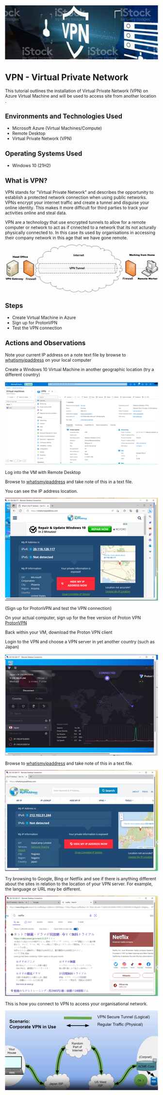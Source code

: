 
<p align="center">
<img src="https://github.com/odiraonodugo/image/blob/main/vpn.jpg" alt="Virtual Private Network Logo"/>
</p>



<h1>VPN - Virtual Private Network</h1>
This tutorial outlines the installation of Virtual Private Network (VPN) on Azure Virtual Machine and will be used to access site from another location .<br />



<h2>Environments and Technologies Used</h2>

 - Microsoft Azure (Virtual Machines/Compute)
 - Remote Desktop
 - Virtual Private Network (VPN)




<h2>Operating Systems Used </h2>



 - Windows 10</b> (21H2)


<h2>What is VPN?</h2>
                                                                        


VPN stands for "Virtual Private Network" and describes the opportunity to establish a protected network connection when using public networks. VPNs encrypt your internet traffic and create a tunnel and disguise your online identity. This makes it more difficult for third parties to track your activities online and steal data.

VPN are a technology that use encrypted tunnels to allow for a remote computer or network to act as if cnnected to a network that its not acturally physically connected to. In this case its used by organisations in accessing their company network in this age that we have gone remote.





![](https://github.com/odiraonodugo/image/blob/main/VPN-Tunnel.webp)
 

                       


<h2>Steps</h2>

 -  Create Virtual Machine in Azure
 -  Sign up for ProtonVPN  
 -  Test the VPN connection


<h2>Actions and Observations</h2>


Note your current IP address on a note text file by browse to [whatismyipaddress](https://whatismyipaddress.com/) on your local computer 






Create a Windows 10 Virtual Machine in another geographic location (try a different country)

![](https://github.com/odiraonodugo/image/blob/main/VM2.png)

Log into the VM with Remote Desktop

Browse to [whatismyipaddress](https://whatismyipaddress.com/) and take note of this in a text file.

You can see the IP address location.


![](https://github.com/odiraonodugo/image/blob/main/vm%20ip%20address.png)


(Sign up for ProtonVPN and test the VPN connection)

On your actual computer, sign up for the free version of Proton VPN [ProtonVPN](https://account.protonvpn.com/signup?plan=free&language=en)

Back within your VM, download the Proton VPN client

Login to the VPN and choose a VPN server in yet another country (such as Japan)


![](https://github.com/odiraonodugo/image/blob/main/vp%20connect.png)


Browse to [whatismyipaddress](https://whatismyipaddress.com/)  and take note of this in a text file.


![](https://github.com/odiraonodugo/image/blob/main/Japan.png)



Try browsing to Google, Bing or Netflix and see if there is anything different about the sites in relation to the location of your VPN server. For example, the language or URL may be different.



![](https://github.com/odiraonodugo/image/blob/main/netflix.png)



This is how you connect to VPN to access your organisational network.


![](https://github.com/odiraonodugo/image/blob/main/vpn%20connetion.png)





